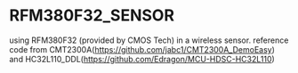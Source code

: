# RFM380F32_SENSOR
using RFM380F32 (provided by CMOS Tech) in a wireless sensor. 
reference code from CMT2300A(https://github.com/jabc1/CMT2300A_DemoEasy) and HC32L110_DDL(https://github.com/Edragon/MCU-HDSC-HC32L110)
